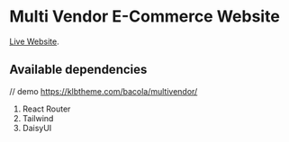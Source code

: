 # Multi Vendor E-Commerce Website

[Live Website]().

## Available dependencies
// demo https://klbtheme.com/bacola/multivendor/
1. React Router
2. Tailwind
3. DaisyUI